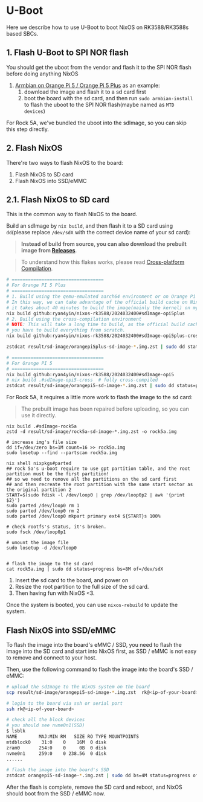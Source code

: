 # U-Boot

Here we describe how to use U-Boot to boot NixOS on RK3588/RK3588s based SBCs.

## 1. Flash U-Boot to SPI NOR flash

You should get the uboot from the vendor and flash it to the SPI NOR flash before doing anything NixOS

1. [Armbian on Orange Pi 5 / Orange Pi 5 Plus](https://www.armbian.com/orange-pi-5/) as an example:
   1. download the image and flash it to a sd card first
   2. boot the board with the sd card, and then run `sudo armbian-install` to flash the uboot to the SPI NOR flash(maybe named as `MTD devices`)

For Rock 5A, we've bundled the uboot into the sdImage, so you can skip this step directly.

## 2. Flash NixOS

There're two ways to flash NixOS to the board:

1. Flash NixOS to SD card 
2. Flash NixOS into SSD/eMMC

## 2.1. Flash NixOS to SD card

This is the common way to flash NixOS to the board.

Build an sdImage by `nix build`, and then flash it to a SD card using `dd`(please replace `/dev/sdX` with the correct device name of your sd card):

> **Instead of build from source, you can also download the prebuilt image from [Releases](https://github.com/ryan4yin/nixos-rk3588/releases)**.

> To understand how this flakes works, please read [Cross-platform Compilation](https://nixos-and-flakes.thiscute.world/development/cross-platform-compilation).

```bash
# ==================================
# For Orange PI 5 Plus
# ==================================
# 1. Build using the qemu-emulated aarch64 environment or on Orange Pi 5 Plus itself.
# In this way, we can take advantage of the official build cache on NixOS to greatly speed up the build
# it takes about 40 minutes to build the image(mainly the kernel) on my Orange Pi 5 Plus.
nix build github:ryan4yin/nixos-rk3588/2024032400#sdImage-opi5plus
# 2. Build using the cross-compilation environment
# NOTE: This will take a long time to build, as the official build cache is not available for the cross-compilation environment,
# you have to build everything from scratch.
nix build github:ryan4yin/nixos-rk3588/2024032400#sdImage-opi5plus-cross

zstdcat result/sd-image/orangepi5plus-sd-image-*.img.zst | sudo dd status=progress bs=8M of=/dev/sdX

# ==================================
# For Orange PI 5 
# ==================================
nix build github:ryan4yin/nixos-rk3588/2024032400#sdImage-opi5
# nix build .#sdImage-opi5-cross  # fully cross-compiled
zstdcat result/sd-image/orangepi5-sd-image-*.img.zst | sudo dd status=progress bs=8M of=/dev/sdX
```

For Rock 5A, it requires a little more work to flash the image to the sd card:

> The prebuilt image has been repaired before uploading, so you can use it directly.

```shell
nix build .#sdImage-rock5a
zstd -d result/sd-image/rock5a-sd-image-*.img.zst -o rock5a.img

# increase img's file size
dd if=/dev/zero bs=1M count=16 >> rock5a.img
sudo losetup --find --partscan rock5a.img

nix shell nixpkgs#parted
## rock 5a's u-boot require to use gpt partition table, and the root partition must be the first partition!
## so we need to remove all the partitions on the sd card first
## and then recreate the root partition with the same start sector as the original partition 2
START=$(sudo fdisk -l /dev/loop0 | grep /dev/loop0p2 | awk '{print $2}')
sudo parted /dev/loop0 rm 1
sudo parted /dev/loop0 rm 2
sudo parted /dev/loop0 mkpart primary ext4 ${START}s 100%

# check rootfs's status, it's broken.
sudo fsck /dev/loop0p1

# umount the image file
sudo losetup -d /dev/loop0


# flash the image to the sd card
cat rock5a.img | sudo dd status=progress bs=8M of=/dev/sdX
```

1. Insert the sd card to the board, and power on
2. Resize the root partition to the full size of the sd card.
3. Then having fun with NixOS <3.

Once the system is booted, you can use `nixos-rebuild` to update the system.

## Flash NixOS into SSD/eMMC

To flash the image into the board's eMMC / SSD, you need to flash the image into the SD card and start into NixOS first, as SSD / eMMC is not easy to remove and connect to your host.

Then, use the following command to flash the image into the board's SSD / eMMC:

```bash
# upload the sdImage to the NixOS system on the board
scp result/sd-image/orangepi5-sd-image-*.img.zst  rk@<ip-of-your-board>:~/

# login to the board via ssh or serial port
ssh rk@<ip-of-your-board>

# check all the block devices
# you should see nvme0n1(SSD)
$ lsblk
NAME        MAJ:MIN RM   SIZE RO TYPE MOUNTPOINTS
mtdblock0    31:0    0    16M  0 disk
zram0       254:0    0     0B  0 disk
nvme0n1     259:0    0 238.5G  0 disk
......

# flash the image into the board's SSD
zstdcat orangepi5-sd-image-*.img.zst | sudo dd bs=4M status=progress of=/dev/nvme0n1
```

After the flash is complete, remove the SD card and reboot, and NixOS should boot from the SSD / eMMC now.


